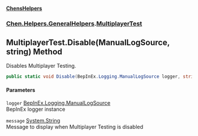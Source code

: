 #### [ChensHelpers](index 'index')
### [Chen.Helpers.GeneralHelpers](Chen_Helpers_GeneralHelpers 'Chen.Helpers.GeneralHelpers').[MultiplayerTest](Chen_Helpers_GeneralHelpers_MultiplayerTest 'Chen.Helpers.GeneralHelpers.MultiplayerTest')
## MultiplayerTest.Disable(ManualLogSource, string) Method
Disables Multiplayer Testing.  
```csharp
public static void Disable(BepInEx.Logging.ManualLogSource logger, string message="Multiplayer Testing disabled.");
```
#### Parameters
<a name='Chen_Helpers_GeneralHelpers_MultiplayerTest_Disable(BepInEx_Logging_ManualLogSource_string)_logger'></a>
`logger` [BepInEx.Logging.ManualLogSource](https://docs.microsoft.com/en-us/dotnet/api/BepInEx.Logging.ManualLogSource 'BepInEx.Logging.ManualLogSource')  
BepInEx logger instance
  
<a name='Chen_Helpers_GeneralHelpers_MultiplayerTest_Disable(BepInEx_Logging_ManualLogSource_string)_message'></a>
`message` [System.String](https://docs.microsoft.com/en-us/dotnet/api/System.String 'System.String')  
Message to display when Multiplayer Testing is disabled
  
